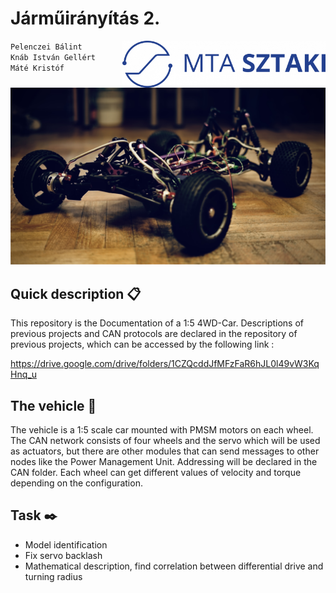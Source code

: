 # Járműirányítás 2.

<img align="right" width="325" height="75" src="https://github.com/istvan-knab/jarmuiranyitas_2/blob/main/Old%20Documentation/Pictures/sztaki_logo_kek.png">

`Pelenczei Bálint` </br>
`Knáb István Gellért`</br>
`Máté Kristóf`



![alt text](https://github.com/istvan-knab/jarmuiranyitas_2/blob/main/Old%20Documentation/Pictures/_DSC6410.jpg)
## Quick description 📋

This repository is the Documentation of a 1:5 4WD-Car. Descriptions of previous projects and CAN protocols are declared in the repository of previous projects, which can be accessed by the following link : 

https://drive.google.com/drive/folders/1CZQcddJfMFzFaR6hJL0l49vW3KqHnq_u

## The vehicle 🚗

The vehicle is a 1:5 scale car mounted with PMSM motors on each wheel. The CAN network consists of four wheels and the servo which will be used as actuators, but there are other modules that can send messages to other nodes like the Power Management Unit. Addressing will be declared in the CAN folder. Each wheel can get different values of velocity and torque depending on the configuration.


## Task ✒️

- Model identification
- Fix servo backlash
- Mathematical description, find correlation between differential drive and turning radius
